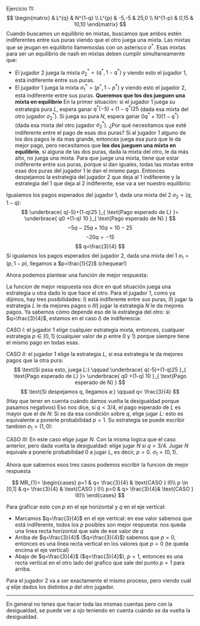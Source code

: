 Ejercicio 11:
$$
\begin{matrix}
 & L^{q}  & N^{1-q} \\
L^{p} & -5,-5 & 25,0 \\
N^{1-p} & 0,15 & 10,10
\end{matrix}
$$
Cuando buscamos un equilibrio en mixtas, buscamos que ambos estén indiferentes entre sus puras viendo que el otro juega una mixta. Las mixtas que se jeugan en equilibrio llamemoslas con un asterisco $\sigma^*$. Esas mixtas para ser un equilibrio de nash en mixtas deben cumplir simultaneamente que:
- El jugador 2 juega la mixta $\sigma_{2}^*=(q^*,1-q^*)$ y viendo esto el jugador 1, está indiferente entre sus puras.
- El jugador 1 juega la mixta $\sigma_{1}^*=(p^*,1-p^*)$ y viendo esto el jugador 2, está indiferente entre sus puras.
**Queremos que los dos jueguen una mixta en equilibrio**
En la primer situación: si el jugador 1 juega su estrategia pura $L$, espera ganar $q^*(-5)+(1-q^*)25$ (dada esa mixta del otro jugador $\sigma_{2}^*$). Si juega su pura $N$, espera ganar $0q^*+10(1-q^*)$ (dada esa mixta del otro jugador $\sigma_{2}^*$). ¿Por qué necesitamos que esté indiferente entre el pago de esas dos puras? Si al jugador 1 alguno de los dos pagos le da mas grande, entonces juega esa pura que le da mejor pago, pero necesitamos que **los dos jueguen una mixta en equilibrio**, si alguna de las dos puras, dada la mixta del otro, le da más alto, no juega una mixta. Para que juege una mixta, tiene que estar indiferente entre sus puras, porque si dan iguales, todas las mixtas entre esas dos puras del jugador 1 le dan el mismo pago.
Entonces despejamos la estrategia del jugador 2 que deja al 1 indiferente y la estrategia del 1 que deja al 2 indiferente, ese va a ser nuestro equilibrio:

Igualamos los pagos esperados del jugador 1, dada una mixta del 2 $\sigma_{2}=(q,1-q)$:
$$
\underbrace{ q(-5)+(1-q)25  }_{ \text{Pago esperado de L} }= \underbrace{ q0 +(1-q) 10  }_{ \text{Pago esperado de N} } 
$$
$$
-5q-25q+10q=10-25
$$
$$
-20q=-15
$$
$$
q=\frac{3}{4}
$$
Si igualamos los pagos esperados del jugador 2, dada una mixta del 1 $\sigma_{1}=(p,1-p)$, llegamos a $p=\frac{1}{2}$ (chequear!)

Ahora podemos plantear una función de mejor respuesta:

La funcion de mejor respuesta nos dice en qué situación juega una estrategia u otra dado lo que hace el otro. Para el jugador 1, como ya dijimos, hay tres posibilidades: $I)$ está indiferente entre sus puras, $II)$ jugar la estrategia $L$ le da mejores pagos o $III)$ jugar la estrategia $N$ le da mejores pagos. Ya sabemos cómo depende eso de la estrategia del otro: si $q=\frac{3}{4}$, estamos en el caso $I)$ de indiferencia:

CASO $I$: el jugador 1 elige cualquier estrategia mixta, entonces, cualquier estrategia $p \in[0,1]$ (cualquier valor de $p$ entre 0 y 1) porque siempre tiene el mismo pago en todas esas.

CASO $II$: el jugador 1 elige la estrategia $L$, si esa estrategia le da mejores pagos que la otra pura:
$$
\text{Si pasa esto, juega L:} \qquad \underbrace{ q(-5)+(1-q)25  }_{ \text{Pago esperado de L} }> \underbrace{ q0 +(1-q) 10  }_{ \text{Pago esperado de N} } 
$$
$$
\text{Si despejamos q, llegamos a:} \qquad q< \frac{3}{4}
$$
(Hay que tener en cuenta cuándo damos vuelta la desigualdad porque pasamos negativos) Eso nos dice, si $q< 3/4$, el pago esperado de $L$ es mayor que el de $N$: Si se da esa condición sobre $q$, elige jugar $L$: esto es equivalente a ponerle probabilidad $p=1$. Su estrategia se puede escribir tambien $\sigma_{1}=(1,0)$: 

CASO $III$: En este caso elige jugar $N$. Con la misma logica que el caso anterior, pero dada vuelta la desigualdad: elige jugar $N$ si $q>3/4$. Jugar $N$ equivale a ponerle probabilidad 0 a jugar $L$, es decir, $p=0$.  $\sigma_{1}=(0,1)$.

Ahora que sabemos esos tres casos podemos escribir la funcion de mejor respuesta

$$
MR_{1}=
\begin{cases}
p=1 &  q< \frac{3}{4}  & \text{CASO } II)\\
p \in [0,1] &  q= \frac{3}{4} &  \text{CASO } I)\\
p=0 & q> \frac{3}{4}&  \text{CASO } III)\\
\end{cases}
$$

Para graficar esto con $p$ en el eje horizontal y $q$ en el eje vertical:
- Marcamos $q=\frac{3}{4}$ en el eje vertical: en ese valor sabemos que está indiferente, todos los $p$ posibles son mejor respuesta: nos queda una linea recta horizontal que sale de ese valor de $q$ 
- Arriba de $q=\frac{3}{4}$ ($q>\frac{3}{4}$) sabemos que $p=0$, entonces es una linea recta vertical en los valores que $p=0$   (te queda encima el eje vertical) 
- Abajo de  $q=\frac{3}{4}$ ($q<\frac{3}{4}$), $p=1$, entonces es una recta vertical en el otro lado del grafico que sale del punto $p=1$ para arriba.

Para el jugador 2 va a ser exactamente el mismo proceso, pero viendo cuál $q$ elije dados los distintos $p$ del otro jugador. 

---
En general no tenes que hacer toda las mismas cuentas pero con la desigualdad, se puede ver a ojo teniendo en cuenta cuándo se da vuelta la desigualdad.
